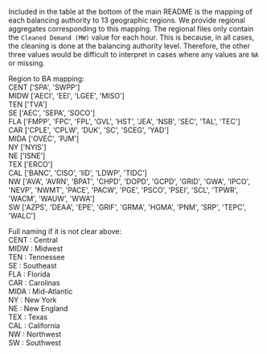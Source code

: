 Included in the table at the bottom of the main README is the mapping of each balancing authority to 13 geographic regions.
We provide regional aggregates corresponding to this mapping.
The regional files only contain the `Cleaned Demand (MW)` value for each hour.
This is because, in all cases, the cleaning is done at the balancing authority level.
Therefore, the other three values would be difficult to interpret in cases where any values are `NA` or missing.

Region to BA mapping:  
CENT ['SPA', 'SWPP']  
MIDW ['AECI', 'EEI', 'LGEE', 'MISO']  
TEN ['TVA']  
SE ['AEC', 'SEPA', 'SOCO']  
FLA ['FMPP', 'FPC', 'FPL', 'GVL', 'HST', 'JEA', 'NSB', 'SEC', 'TAL', 'TEC']  
CAR ['CPLE', 'CPLW', 'DUK', 'SC', 'SCEG', 'YAD']  
MIDA ['OVEC', 'PJM']  
NY ['NYIS']  
NE ['ISNE']  
TEX ['ERCO']  
CAL ['BANC', 'CISO', 'IID', 'LDWP', 'TIDC']  
NW ['AVA', 'AVRN', 'BPAT', 'CHPD', 'DOPD', 'GCPD', 'GRID', 'GWA', 'IPCO', 'NEVP', 'NWMT', 'PACE', 'PACW', 'PGE', 'PSCO', 'PSEI', 'SCL', 'TPWR', 'WACM', 'WAUW', 'WWA']  
SW ['AZPS', 'DEAA', 'EPE', 'GRIF', 'GRMA', 'HGMA', 'PNM', 'SRP', 'TEPC', 'WALC']  

Full naming if it is not clear above:  
CENT : Central  
MIDW : Midwest  
TEN : Tennessee  
SE : Southeast  
FLA : Florida  
CAR : Carolinas  
MIDA : Mid-Atlantic  
NY : New York  
NE : New England  
TEX : Texas  
CAL : California  
NW : Northwest  
SW : Southwest  
